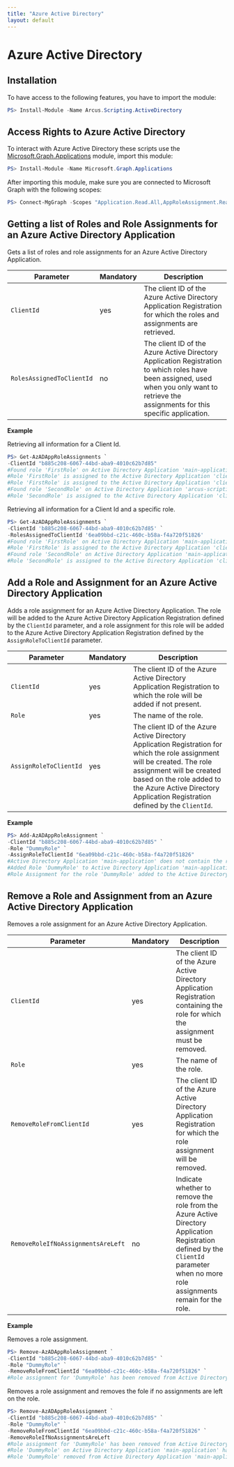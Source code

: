```yaml
---
title: "Azure Active Directory"
layout: default
---
```


# Azure Active Directory

## Installation

To have access to the following features, you have to import the module:

```powershell
PS> Install-Module -Name Arcus.Scripting.ActiveDirectory
```

## Access Rights to Azure Active Directory

To interact with Azure Active Directory these scripts use the [Microsoft.Graph.Applications](https://learn.microsoft.com/en-us/powershell/module/microsoft.graph.applications/) module, import this module:

```powershell
PS> Install-Module -Name Microsoft.Graph.Applications
```

After importing this module, make sure you are connected to Microsoft Graph with the following scopes:

```powershell
PS> Connect-MgGraph -Scopes "Application.Read.All,AppRoleAssignment.ReadWrite.All"
```

## Getting a list of Roles and Role Assignments for an Azure Active Directory Application

Gets a list of roles and role assignments for an Azure Active Directory Application.

| Parameter                 | Mandatory | Description                                                                                                                                                                                |
| ------------------------- | --------- | ------------------------------------------------------------------------------------------------------------------------------------------------------------------------------------------ |
| `ClientId`                | yes       | The client ID of the Azure Active Directory Application Registration for which the roles and assignments are retrieved.                                                                    |
| `RolesAssignedToClientId` | no        | The client ID of the Azure Active Directory Application Registration to which roles have been assigned, used when you only want to retrieve the assignments for this specific application. |

**Example**

Retrieving all information for a Client Id.

```powershell
PS> Get-AzADAppRoleAssignments `
-ClientId "b885c208-6067-44bd-aba9-4010c62b7d85"
#Found role 'FirstRole' on Active Directory Application 'main-application'
#Role 'FirstRole' is assigned to the Active Directory Application 'client-application-one' with ID '6ea09bbd-c21c-460c-b58a-f4a720f51826'
#Role 'FirstRole' is assigned to the Active Directory Application 'client-application-two' with ID 'ebafc99d-cbf4-4bd2-9295-f2b785cfc1a1'
#Found role 'SecondRole' on Active Directory Application 'arcus-scripting-test-main'
#Role 'SecondRole' is assigned to the Active Directory Application 'client-application-one' with ID '6ea09bbd-c21c-460c-b58a-f4a720f51826'
```

Retrieving all information for a Client Id and a specific role.

```powershell
PS> Get-AzADAppRoleAssignments `
-ClientId 'b885c208-6067-44bd-aba9-4010c62b7d85' `
-RolesAssignedToClientId '6ea09bbd-c21c-460c-b58a-f4a720f51826'
#Found role 'FirstRole' on Active Directory Application 'main-application'
#Role 'FirstRole' is assigned to the Active Directory Application 'client-application-one' with id '6ea09bbd-c21c-460c-b58a-f4a720f51826'
#Found role 'SecondRole' on Active Directory Application 'main-application'
#Role 'SecondRole' is assigned to the Active Directory Application 'client-application-one' with id '6ea09bbd-c21c-460c-b58a-f4a720f51826'
```

## Add a Role and Assignment for an Azure Active Directory Application

Adds a role assignment for an Azure Active Directory Application. The role will be added to the Azure Active Directory Application Registration defined by the `ClientId` parameter, and a role assignment for this role will be added to the Azure Active Directory Application Registration defined by the `AssignRoleToClientId` parameter.

| Parameter              | Mandatory | Description                                                                                                                                                                                                                                                       |
| ---------------------- | --------- | ----------------------------------------------------------------------------------------------------------------------------------------------------------------------------------------------------------------------------------------------------------------- |
| `ClientId`             | yes       | The client ID of the Azure Active Directory Application Registration to which the role will be added if not present.                                                                                                                                              |
| `Role`                 | yes       | The name of the role.                                                                                                                                                                                                                                             |
| `AssignRoleToClientId` | yes       | The client ID of the Azure Active Directory Application Registration for which the role assignment will be created. The role assignment will be created based on the role added to the Azure Active Directory Application Registration defined by the `ClientId`. |

**Example**

```powershell
PS> Add-AzADAppRoleAssignment `
-ClientId "b885c208-6067-44bd-aba9-4010c62b7d85" `
-Role "DummyRole" `
-AssignRoleToClientId "6ea09bbd-c21c-460c-b58a-f4a720f51826"
#Active Directory Application 'main-application' does not contain the role 'DummyRole', adding the role
#Added Role 'DummyRole' to Active Directory Application 'main-application'
#Role Assignment for the role 'DummyRole' added to the Active Directory Application 'client-application-one'
```

## Remove a Role and Assignment from an Azure Active Directory Application

Removes a role assignment for an Azure Active Directory Application.

| Parameter                          | Mandatory | Description                                                                                                                                                                         |
| ---------------------------------- | --------- | ----------------------------------------------------------------------------------------------------------------------------------------------------------------------------------- |
| `ClientId`                         | yes       | The client ID of the Azure Active Directory Application Registration containing the role for which the assignment must be removed.                                                  |
| `Role`                             | yes       | The name of the role.                                                                                                                                                               |
| `RemoveRoleFromClientId`           | yes       | The client ID of the Azure Active Directory Application Registration for which the role assignment will be removed.                                                                 |
| `RemoveRoleIfNoAssignmentsAreLeft` | no        | Indicate whether to remove the role from the Azure Active Directory Application Registration defined by the `ClientId` parameter when no more role assignments remain for the role. |

**Example**

Removes a role assignment.

```powershell
PS> Remove-AzADAppRoleAssignment `
-ClientId "b885c208-6067-44bd-aba9-4010c62b7d85" `
-Role "DummyRole" `
-RemoveRoleFromClientId "6ea09bbd-c21c-460c-b58a-f4a720f51826" `
#Role assignment for 'DummyRole' has been removed from Active Directory Application 'client-application-one'
```

Removes a role assignment and removes the fole if no assignments are left on the role.

```powershell
PS> Remove-AzADAppRoleAssignment `
-ClientId "b885c208-6067-44bd-aba9-4010c62b7d85" `
-Role "DummyRole" `
-RemoveRoleFromClientId "6ea09bbd-c21c-460c-b58a-f4a720f51826" `
-RemoveRoleIfNoAssignmentsAreLeft
#Role assignment for 'DummyRole' has been removed from Active Directory Application 'client-application-one'
#Role 'DummyRole' on Active Directory Application 'main-application' has been disabled as no more role assignments were left and the option 'RemoveRoleIfNoAssignmentsAreLeft' is set
#Role 'DummyRole' removed from Active Directory Application 'main-application' as no more role assignments were left and the option 'RemoveRoleIfNoAssignmentsAreLeft' is set
```

